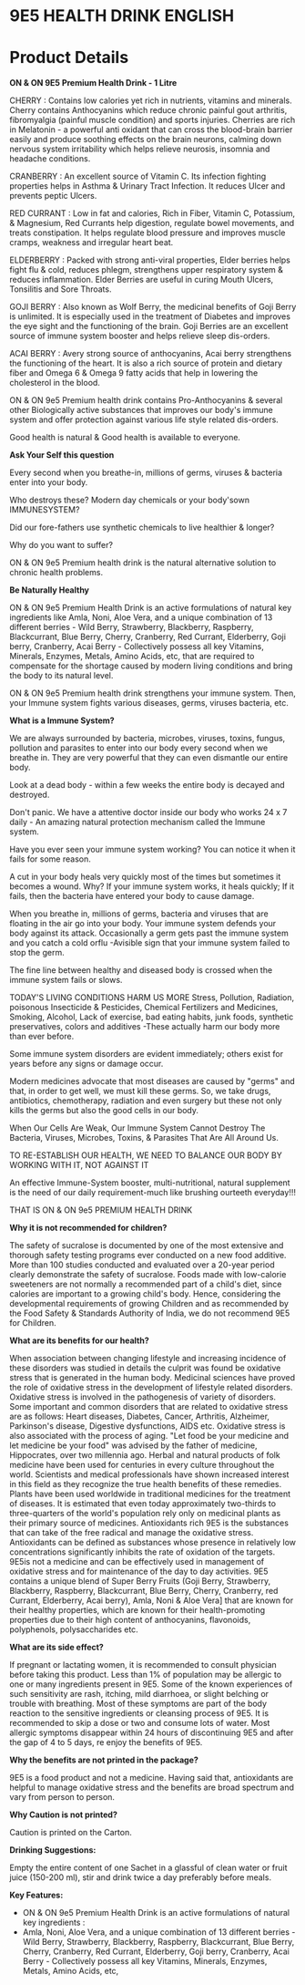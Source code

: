 # 9E5 HEALTH DRINK ENGLISH

# Product Details

**ON & ON 9E5 Premium Health Drink - 1 Litre**

CHERRY : Contains low calories yet rich in nutrients, vitamins and minerals. Cherry contains Anthocyanins which reduce chronic painful gout arthritis, fibromyalgia (painful muscle condition) and sports injuries. Cherries are rich in Melatonin - a powerful anti oxidant that can cross the blood-brain barrier easily and produce soothing effects on the brain neurons, calming down nervous system irritability which helps relieve neurosis, insomnia and headache conditions.

CRANBERRY : An excellent source of Vitamin C. Its infection fighting properties helps in Asthma & Urinary Tract Infection. It reduces Ulcer and prevents peptic Ulcers.

RED CURRANT : Low in fat and calories, Rich in Fiber, Vitamin C, Potassium, & Magnesium, Red Currants help digestion, regulate bowel movements, and treats constipation. It helps regulate blood pressure and improves muscle cramps, weakness and irregular heart beat.

ELDERBERRY : Packed with strong anti-viral properties, Elder berries helps fight flu & cold, reduces phlegm, strengthens upper respiratory system & reduces inflammation. Elder Berries are useful in curing Mouth Ulcers, Tonsilitis and Sore Throats.

GOJI BERRY : Also known as Wolf Berry, the medicinal benefits of Goji Berry is unlimited. It is especially used in the treatment of Diabetes and improves the eye sight and the functioning of the brain. Goji Berries are an excellent source of immune system booster and helps relieve sleep dis-orders.

ACAI BERRY : Avery strong source of anthocyanins, Acai berry strengthens the functioning of the heart. It is also a rich source of protein and dietary fiber and Omega 6 & Omega 9 fatty acids that help in lowering the cholesterol in the blood.

ON & ON 9e5 Premium health drink contains Pro-Anthocyanins & several other Biologically active substances that improves our body's immune system and offer protection against various life style related dis-orders.

Good health is natural & Good health is available to everyone.

**Ask Your Self this question**

Every second when you breathe-in, millions of germs, viruses & bacteria enter into your body.

Who destroys these? Modern day chemicals or your body'sown IMMUNESYSTEM?

Did our fore-fathers use synthetic chemicals to live healthier & longer?

Why do you want to suffer?

ON & ON 9e5 Premium health drink is the natural alternative solution to chronic health problems.

**Be Naturally Healthy**

ON & ON 9e5 Premium Health Drink is an active formulations of natural key ingredients like Amla, Noni, Aloe Vera, and a unique combination of 13 different berries - Wild Berry, Strawberry, Blackberry, Raspberry, Blackcurrant, Blue Berry, Cherry, Cranberry, Red Currant, Elderberry, Goji berry, Cranberry, Acai Berry - Collectively possess all key Vitamins, Minerals, Enzymes, Metals, Amino Acids, etc, that are required to compensate for the shortage caused by modern living conditions and bring the body to its natural level.

ON & ON 9e5 Premium health drink strengthens your immune system. Then, your Immune system fights various diseases, germs, viruses bacteria, etc.

**What is a Immune System?**

We are always surrounded by bacteria, microbes, viruses, toxins, fungus, pollution and parasites to enter into our body every second when we breathe in. They are very powerful that they can even dismantle our entire body.

Look at a dead body - within a few weeks the entire body is decayed and destroyed.

Don't panic. We have a attentive doctor inside our body who works 24 x 7 daily - An amazing natural protection mechanism called the Immune system.

Have you ever seen your immune system working? You can notice it when it fails for some reason.

A cut in your body heals very quickly most of the times but sometimes it becomes a wound. Why? If your immune system works, it heals quickly; If it fails, then the bacteria have entered your body to cause damage.

When you breathe in, millions of germs, bacteria and viruses that are floating in the air go into your body. Your immune system defends your body against its attack. Occasionally a germ gets past the immune system and you catch a cold orflu -Avisible sign that your immune system failed to stop the germ.

The fine line between healthy and diseased body is crossed when the immune system fails or slows.

TODAY'S LIVING CONDITIONS HARM US MORE Stress, Pollution, Radiation, poisonous Insecticide & Pesticides, Chemical Fertilizers and Medicines, Smoking, Alcohol, Lack of exercise, bad eating habits, junk foods, synthetic preservatives, colors and additives -These actually harm our body more than ever before.

Some immune system disorders are evident immediately; others exist for years before any signs or damage occur.

Modern medicines advocate that most diseases are caused by "germs" and that, in order to get well, we must kill these germs. So, we take drugs, antibiotics, chemotherapy, radiation and even surgery but these not only kills the germs but also the good cells in our body.

When Our Cells Are Weak, Our Immune System Cannot Destroy The Bacteria, Viruses, Microbes, Toxins, & Parasites That Are All Around Us.

TO RE-ESTABLISH OUR HEALTH, WE NEED TO BALANCE OUR BODY BY WORKING WITH IT, NOT AGAINST IT

An effective Immune-System booster, multi-nutritional, natural supplement is the need of our daily requirement-much like brushing ourteeth everyday!!!

THAT IS ON & ON 9e5 PREMIUM HEALTH DRINK

**Why it is not recommended for children?**

The safety of sucralose is documented by one of the most extensive and thorough safety testing programs ever conducted on a new food additive. More than 100 studies conducted and evaluated over a 20-year period clearly demonstrate the safety of sucralose. Foods made with low-calorie sweeteners are not normally a recommended part of a child's diet, since calories are important to a growing child's body. Hence, considering the developmental requirements of growing Children and as recommended by the Food Safety & Standards Authority of India, we do not recommend 9E5 for Children.

**What are its benefits for our health?**

When association between changing lifestyle and increasing incidence of these disorders was studied in details the culprit was found be oxidative stress that is generated in the human body. Medicinal sciences have proved the role of oxidative stress in the development of lifestyle related disorders. Oxidative stress is involved in the pathogenesis of variety of disorders. Some important and common disorders that are related to oxidative stress are as follows: Heart diseases, Diabetes, Cancer, Arthritis, Alzheimer, Parkinson's disease, Digestive dysfunctions, AIDS etc. Oxidative stress is also associated with the process of aging. "Let food be your medicine and let medicine be your food" was advised by the father of medicine, Hippocrates, over two millennia ago. Herbal and natural products of folk medicine have been used for centuries in every culture throughout the world. Scientists and medical professionals have shown increased interest in this field as they recognize the true health benefits of these remedies. Plants have been used worldwide in traditional medicines for the treatment of diseases. It is estimated that even today approximately two-thirds to three-quarters of the world's population rely only on medicinal plants as their primary source of medicines. Antioxidants rich 9E5 is the substances that can take of the free radical and manage the oxidative stress. Antioxidants can be defined as substances whose presence in relatively low concentrations significantly inhibits the rate of oxidation of the targets. 9E5is not a medicine and can be effectively used in management of oxidative stress and for maintenance of the day to day activities. 9E5 contains a unique blend of Super Berry Fruits (Goji Berry, Strawberry, Blackberry, Raspberry, Blackcurrant, Blue Berry, Cherry, Cranberry, red Currant, Elderberry, Acai berry), Amla, Noni & Aloe Vera] that are known for their healthy properties, which are known for their health-promoting properties due to their high content of anthocyanins, flavonoids, polyphenols, polysaccharides etc.

**What are its side effect?**

If pregnant or lactating women, it is recommended to consult physician before taking this product. Less than 1% of population may be allergic to one or many ingredients present in 9E5. Some of the known experiences of such sensitivity are rash, itching, mild diarrhoea, or slight belching or trouble with breathing. Most of these symptoms are part of the body reaction to the sensitive ingredients or cleansing process of 9E5. It is recommended to skip a dose or two and consume lots of water. Most allergic symptoms disappear within 24 hours of discontinuing 9E5 and after the gap of 4 to 5 days, re enjoy the benefits of 9E5.

**Why the benefits are not printed in the package?**

9E5 is a food product and not a medicine. Having said that, antioxidants are helpful to manage oxidative stress and the benefits are broad spectrum and vary from person to person.

**Why Caution is not printed?**

Caution is printed on the Carton.

**Drinking Suggestions:**

Empty the entire content of one Sachet in a glassful of clean water or fruit juice (150-200 ml), stir and drink twice a day preferably before meals.

**Key Features:**

- ON & ON 9e5 Premium Health Drink is an active formulations of natural key ingredients :
- Amla, Noni, Aloe Vera, and a unique combination of 13 different berries - Wild Berry, Strawberry, Blackberry, Raspberry, Blackcurrant, Blue Berry, Cherry, Cranberry, Red Currant, Elderberry, Goji berry, Cranberry, Acai Berry - Collectively possess all key Vitamins, Minerals, Enzymes, Metals, Amino Acids, etc,